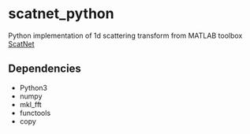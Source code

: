 # scatnet_python
Python implementation of 1d scattering transform from MATLAB toolbox [ScatNet](https://github.com/scatnet/scatnet/tree/15b36c705f0dc6bf2411d215e47f32f89fee879b)

## Dependencies
  * Python3
  * numpy
  * mkl_fft
  * functools
  * copy
  
